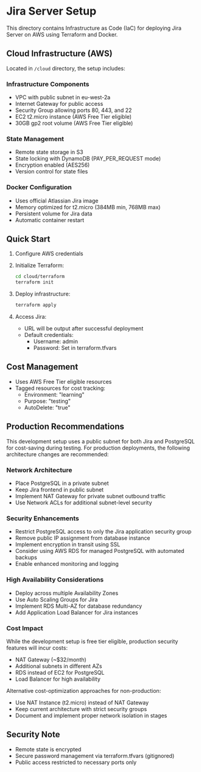 # Jira Server Setup

This directory contains Infrastructure as Code (IaC) for deploying Jira Server on AWS using Terraform and Docker.

## Cloud Infrastructure (AWS)

Located in `/cloud` directory, the setup includes:

### Infrastructure Components
- VPC with public subnet in eu-west-2a
- Internet Gateway for public access
- Security Group allowing ports 80, 443, and 22
- EC2 t2.micro instance (AWS Free Tier eligible)
- 30GB gp2 root volume (AWS Free Tier eligible)

### State Management
- Remote state storage in S3
- State locking with DynamoDB (PAY_PER_REQUEST mode)
- Encryption enabled (AES256)
- Version control for state files

### Docker Configuration
- Uses official Atlassian Jira image
- Memory optimized for t2.micro (384MB min, 768MB max)
- Persistent volume for Jira data
- Automatic container restart

## Quick Start

1. Configure AWS credentials
2. Initialize Terraform:
   ```bash
   cd cloud/terraform
   terraform init
   ```

3. Deploy infrastructure:
   ```bash
   terraform apply
   ```

4. Access Jira:
   - URL will be output after successful deployment
   - Default credentials:
     - Username: admin
     - Password: Set in terraform.tfvars

## Cost Management
- Uses AWS Free Tier eligible resources
- Tagged resources for cost tracking:
  - Environment: "learning"
  - Purpose: "testing"
  - AutoDelete: "true"

## Production Recommendations
This development setup uses a public subnet for both Jira and PostgreSQL for cost-saving during testing. For production deployments, the following architecture changes are recommended:

### Network Architecture
- Place PostgreSQL in a private subnet
- Keep Jira frontend in public subnet
- Implement NAT Gateway for private subnet outbound traffic
- Use Network ACLs for additional subnet-level security

### Security Enhancements
- Restrict PostgreSQL access to only the Jira application security group
- Remove public IP assignment from database instance
- Implement encryption in transit using SSL
- Consider using AWS RDS for managed PostgreSQL with automated backups
- Enable enhanced monitoring and logging

### High Availability Considerations
- Deploy across multiple Availability Zones
- Use Auto Scaling Groups for Jira
- Implement RDS Multi-AZ for database redundancy
- Add Application Load Balancer for Jira instances

### Cost Impact
While the development setup is free tier eligible, production security features will incur costs:
- NAT Gateway (~$32/month)
- Additional subnets in different AZs
- RDS instead of EC2 for PostgreSQL
- Load Balancer for high availability

Alternative cost-optimization approaches for non-production:
- Use NAT Instance (t2.micro) instead of NAT Gateway
- Keep current architecture with strict security groups
- Document and implement proper network isolation in stages

## Security Note
- Remote state is encrypted
- Secure password management via terraform.tfvars (gitignored)
- Public access restricted to necessary ports only